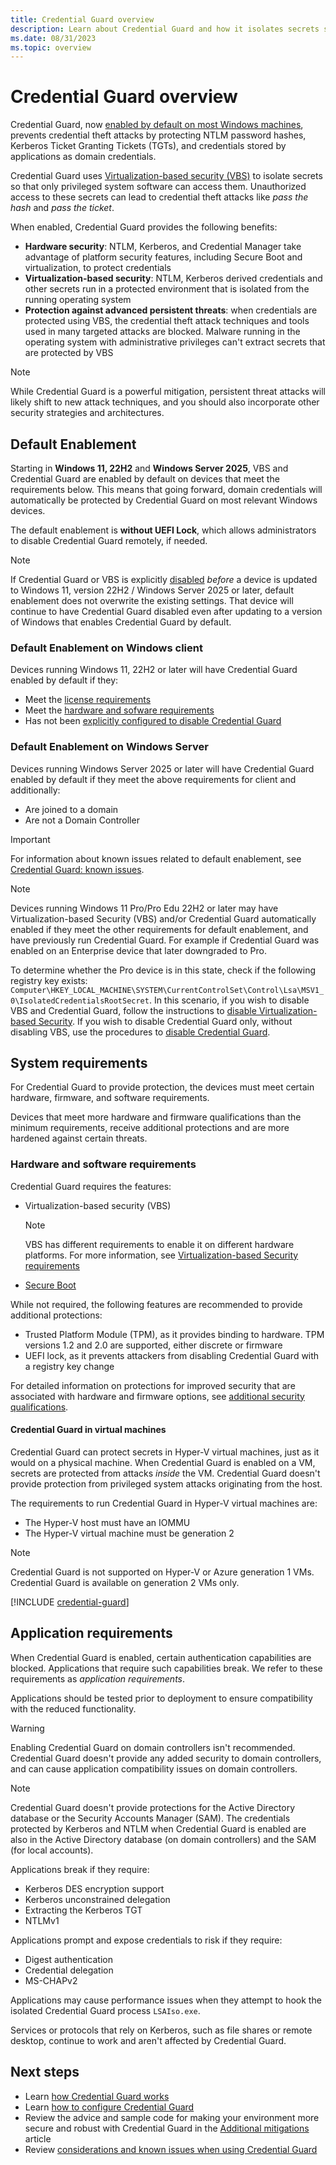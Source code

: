 ```yaml
---
title: Credential Guard overview
description: Learn about Credential Guard and how it isolates secrets so that only privileged system software can access them.
ms.date: 08/31/2023
ms.topic: overview
---
```


# Credential Guard overview

Credential Guard, now [enabled by default on most Windows machines](#default-enablement), prevents credential theft attacks by protecting NTLM password hashes, Kerberos Ticket Granting Tickets (TGTs), and credentials stored by applications as domain credentials.

Credential Guard uses [Virtualization-based security (VBS)](/windows-hardware/design/device-experiences/oem-vbs) to isolate secrets so that only privileged system software can access them. Unauthorized access to these secrets can lead to credential theft attacks like *pass the hash* and *pass the ticket*.

When enabled, Credential Guard provides the following benefits:

- **Hardware security**: NTLM, Kerberos, and Credential Manager take advantage of platform security features, including Secure Boot and virtualization, to protect credentials
- **Virtualization-based security**: NTLM, Kerberos derived credentials and other secrets run in a protected environment that is isolated from the running operating system
- **Protection against advanced persistent threats**: when credentials are protected using VBS, the credential theft attack techniques and tools used in many targeted attacks are blocked. Malware running in the operating system with administrative privileges can't extract secrets that are protected by VBS

> [!NOTE]
> While Credential Guard is a powerful mitigation, persistent threat attacks will likely shift to new attack techniques, and you should also incorporate other security strategies and architectures.

## Default Enablement

Starting in **Windows 11, 22H2** and **Windows Server 2025**, VBS and Credential Guard are enabled by default on devices that meet the requirements below. This means that going forward, domain credentials will automatically be protected by Credential Guard on most relevant Windows devices.

The default enablement is **without UEFI Lock**, which allows administrators to disable Credential Guard remotely, if needed.

> [!NOTE]
> If Credential Guard or VBS is explicitly [disabled](configure.md#disable-credential-guard) *before* a device is updated to Windows 11, version 22H2 / Windows Server 2025 or later, default enablement does not overwrite the existing settings. That device will continue to have Credential Guard disabled even after updating to a version of Windows that enables Credential Guard by default.

### Default Enablement on Windows client

Devices running Windows 11, 22H2 or later will have Credential Guard enabled by default if they:

- Meet the [license requirements](#windows-edition-and-licensing-requirements)
- Meet the [hardware and sofware requirements](#system-requirements)
- Has not been [explicitly configured to disable Credential Guard](configure.md#default-enablement)

### Default Enablement on Windows Server

Devices running Windows Server 2025 or later will have Credential Guard enabled by default if they meet the above requirements for client and additionally:

- Are joined to a domain
- Are not a Domain Controller

> [!IMPORTANT]
> For information about known issues related to default enablement, see [Credential Guard: known issues](considerations-known-issues.md#known-issues).

> [!NOTE]
> Devices running Windows 11 Pro/Pro Edu 22H2 or later may have Virtualization-based Security (VBS) and/or Credential Guard automatically enabled if they meet the other requirements for default enablement, and have previously run Credential Guard. For example if Credential Guard was enabled on an Enterprise device that later downgraded to Pro.
>
> To determine whether the Pro device is in this state, check if the following registry key exists: `Computer\HKEY_LOCAL_MACHINE\SYSTEM\CurrentControlSet\Control\Lsa\MSV1_0\IsolatedCredentialsRootSecret`. In this scenario, if you wish to disable VBS and Credential Guard, follow the instructions to [disable Virtualization-based Security](configure.md#disable-virtualization-based-security). If you wish to disable Credential Guard only, without disabling VBS, use the procedures to [disable Credential Guard](configure.md#disable-credential-guard).

## System requirements

For Credential Guard to provide protection, the devices must meet certain hardware, firmware, and software requirements.

Devices that meet more hardware and firmware qualifications than the minimum requirements, receive additional protections and are more hardened against certain threats.

### Hardware and software requirements

Credential Guard requires the features:

- Virtualization-based security (VBS)
  >[!NOTE]
  > VBS has different requirements to enable it on different hardware platforms. For more information, see [Virtualization-based Security requirements](/windows-hardware/design/device-experiences/oem-vbs)
- [Secure Boot](../../operating-system-security/system-security/secure-the-windows-10-boot-process.md#secure-boot)

While not required, the following features are recommended to provide additional protections:

- Trusted Platform Module (TPM), as it provides binding to hardware. TPM versions 1.2 and 2.0 are supported, either discrete or firmware
- UEFI lock, as it prevents attackers from disabling Credential Guard with a registry key change

For detailed information on protections for improved security that are associated with hardware and firmware options, see [additional security qualifications](additional-mitigations.md#additional-security-qualifications).

#### Credential Guard in virtual machines

Credential Guard can protect secrets in Hyper-V virtual machines, just as it would on a physical machine. When Credential Guard is enabled on a VM, secrets are protected from attacks *inside* the VM. Credential Guard doesn't provide protection from privileged system attacks originating from the host.

The requirements to run Credential Guard in Hyper-V virtual machines are:

- The Hyper-V host must have an IOMMU
- The Hyper-V virtual machine must be generation 2

> [!NOTE]
> Credential Guard is not supported on Hyper-V or Azure generation 1 VMs. Credential Guard is available on generation 2 VMs only.

[!INCLUDE [credential-guard](../../../../includes/licensing/credential-guard.md)]

## Application requirements

When Credential Guard is enabled, certain authentication capabilities are blocked. Applications that require such capabilities break. We refer to these requirements as *application requirements*.

Applications should be tested prior to deployment to ensure compatibility with the reduced functionality.

> [!WARNING]
> Enabling Credential Guard on domain controllers isn't recommended.
> Credential Guard doesn't provide any added security to domain controllers, and can cause application compatibility issues on domain controllers.

> [!NOTE]
> Credential Guard doesn't provide protections for the Active Directory database or the Security Accounts Manager (SAM). The credentials protected by Kerberos and NTLM when Credential Guard is enabled are also in the Active Directory database (on domain controllers) and the SAM (for local accounts).

Applications break if they require:

- Kerberos DES encryption support
- Kerberos unconstrained delegation
- Extracting the Kerberos TGT
- NTLMv1

Applications prompt and expose credentials to risk if they require:

- Digest authentication
- Credential delegation
- MS-CHAPv2

Applications may cause performance issues when they attempt to hook the isolated Credential Guard process `LSAIso.exe`.

Services or protocols that rely on Kerberos, such as file shares or remote desktop, continue to work and aren't affected by Credential Guard.

## Next steps

- Learn [how Credential Guard works](how-it-works.md)
- Learn [how to configure Credential Guard](configure.md)
- Review the advice and sample code for making your environment more secure and robust with Credential Guard in the [Additional mitigations](additional-mitigations.md) article
- Review [considerations and known issues when using Credential Guard](considerations-known-issues.md)
